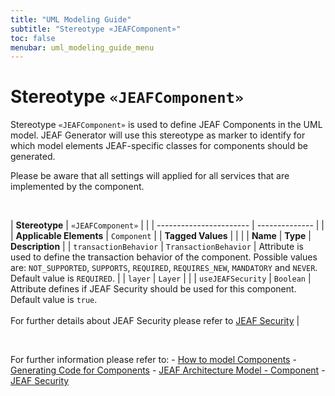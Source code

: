 ```yaml
---
title: "UML Modeling Guide"
subtitle: "Stereotype «JEAFComponent»"
toc: false
menubar: uml_modeling_guide_menu
---
```


# Stereotype `«JEAFComponent»`
Stereotype `«JEAFComponent»` is used to define JEAF Components in the UML model. JEAF Generator will use this stereotype as marker to identify for which model elements JEAF-specific classes for components should be generated.

Please be aware that all settings will applied for all services that are implemented by the component.

<br>

| **Stereotype**          | `«JEAFComponent»` | |
| ----------------------- | -------------- | |
| **Applicable Elements** | `Component`        |
| **Tagged Values**       |                       |                                                                                                                                                                                                          |
| **Name**                | **Type**              | **Description**                                                                                                                                                                                          |
| `transactionBehavior`   | `TransactionBehavior` | Attribute is used to define the transaction behavior of the component. Possible values are: `NOT_SUPPORTED`, `SUPPORTS`, `REQUIRED`, `REQUIRES_NEW`, `MANDATORY` and `NEVER`. <br>Default value is `REQUIRED`. |
| `layer`   | `Layer` |  |
| `useJEAFSecurity`   | `Boolean` | Attribute defines if JEAF Security should be used for this component. Default value is `true`.<br><br>For further details about JEAF Security please refer to [JEAF Security](https://anaptecs.atlassian.net/wiki/spaces/JEAF/pages/546210729) |

<br>

For further information please refer to: - [How to model Components](https://anaptecs.atlassian.net/wiki/spaces/JEAF/pages/546177607) - [Generating Code for Components](https://anaptecs.atlassian.net/wiki/spaces/JEAF/pages/546047011) - [JEAF Architecture Model - Component](https://anaptecs.atlassian.net/wiki/spaces/JEAF/pages/515276970/JEAF+Architecture+Model#Component ) - [JEAF Security](https://anaptecs.atlassian.net/wiki/spaces/JEAF/pages/546210729)

    